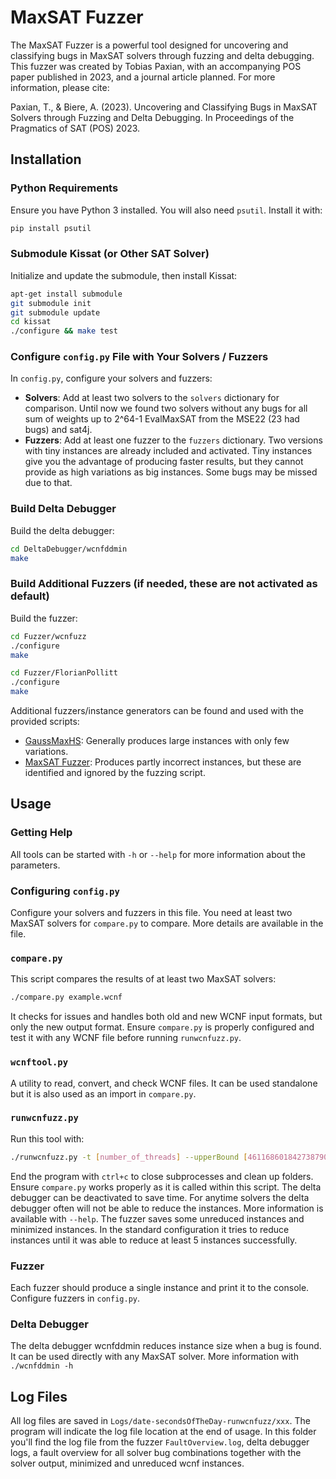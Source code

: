 # MaxSAT Fuzzer
The MaxSAT Fuzzer is a powerful tool designed for uncovering and classifying bugs in MaxSAT solvers through fuzzing and delta debugging. This fuzzer was created by Tobias Paxian, with an accompanying POS paper published in 2023, and a journal article planned. For more information, please cite:

Paxian, T., & Biere, A. (2023). Uncovering and Classifying Bugs in MaxSAT Solvers through Fuzzing and Delta Debugging. In Proceedings of the Pragmatics of SAT (POS) 2023.

## Installation

### Python Requirements
Ensure you have Python 3 installed. You will also need `psutil`. Install it with:
```sh
pip install psutil
```

### Submodule Kissat (or Other SAT Solver)
Initialize and update the submodule, then install Kissat:
```sh
apt-get install submodule
git submodule init
git submodule update
cd kissat
./configure && make test
```

### Configure `config.py` File with Your Solvers / Fuzzers
In `config.py`, configure your solvers and fuzzers:
- **Solvers**: Add at least two solvers to the `solvers` dictionary for comparison. Until now we found two solvers without any bugs for all sum of weights up to 2^64-1 EvalMaxSAT from the MSE22 (23 had bugs) and sat4j.
- **Fuzzers**: Add at least one fuzzer to the `fuzzers` dictionary. Two versions with tiny instances are already included and activated. Tiny instances give you the advantage of producing faster results, but they cannot provide as high variations as big instances. Some bugs may be missed due to that.

### Build Delta Debugger
Build the delta debugger:
```sh
cd DeltaDebugger/wcnfddmin
make
```

### Build Additional Fuzzers (if needed, these are not activated as default)
Build the fuzzer:
```sh
cd Fuzzer/wcnfuzz
./configure
make
```
```sh
cd Fuzzer/FlorianPollitt
./configure
make
```
Additional fuzzers/instance generators can be found and used with the provided scripts:
- [GaussMaxHS](https://github.com/meelgroup/gaussmaxhs): Generally produces large instances with only few variations.
- [MaxSAT Fuzzer](https://github.com/conp-solutions/maxsat-fuzzer): Produces partly incorrect instances, but these are identified and ignored by the fuzzing script.

## Usage

### Getting Help
All tools can be started with `-h` or `--help` for more information about the parameters.

### Configuring `config.py`
Configure your solvers and fuzzers in this file. You need at least two MaxSAT solvers for `compare.py` to compare. More details are available in the file.

### `compare.py`
This script compares the results of at least two MaxSAT solvers:
```sh
./compare.py example.wcnf
```
It checks for issues and handles both old and new WCNF input formats, but only the new output format. Ensure `compare.py` is properly configured and test it with any WCNF file before running `runwcnfuzz.py`.


### `wcnftool.py`
A utility to read, convert, and check WCNF files. It can be used standalone but it is also used as an import in `compare.py`.

### `runwcnfuzz.py`
Run this tool with:
```sh
./runwcnfuzz.py -t [number_of_threads] --upperBound [4611686018427387904]
```
End the program with `ctrl+c` to close subprocesses and clean up folders. Ensure `compare.py` works properly as it is called within this script. The delta debugger can be deactivated to save time. For anytime solvers the delta debugger often will not be able to reduce the instances. More information is available with `--help`.
The fuzzer saves some unreduced instances and minimized instances. In the standard configuration it tries to reduce instances until it was able to reduce at least 5 instances successfully.

### Fuzzer
Each fuzzer should produce a single instance and print it to the console. Configure fuzzers in `config.py`.

### Delta Debugger
The delta debugger wcnfddmin reduces instance size when a bug is found. It can be used directly with any MaxSAT solver. More information with `./wcnfddmin -h`

## Log Files
All log files are saved in `Logs/date-secondsOfTheDay-runwcnfuzz/xxx`. The program will indicate the log file location at the end of usage. In this folder you'll find the log file from the fuzzer `FaultOverview.log`, delta debugger logs, a fault overview for all solver bug combinations together with the solver output, minimized and unreduced wcnf instances.